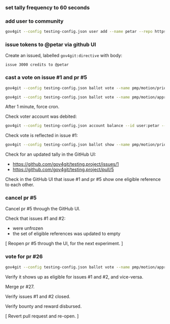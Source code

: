 ### set tally frequency to 60 seconds

### add user to community

```sh
gov4git --config testing-config.json user add --name petar --repo https://github.com/petar/gov4git-identity-public.git --branch main
```

### issue tokens to @petar via github UI

Create an issued, labelled `gov4git:directive` with body:

```
issue 3000 credits to @petar
```

### cast a vote on issue #1 and pr #5

```sh
gov4git --config testing-config.json ballot vote --name pmp/motion/priority_poll/1 --choices rank --strengths 10.0

gov4git --config testing-config.json ballot vote --name pmp/motion/approval_poll/5 --choices rank --strengths 10.0
```

After 1 minute, force cron.

Check voter account was debited:

```sh
gov4git --config testing-config.json account balance --id user:petar --asset plural
```

Check vote is reflected in issue #1:

```sh
gov4git --config testing-config.json ballot show --name pmp/motion/priority_poll/1
```

Check for an updated tally in the GitHub UI:
- https://github.com/gov4git/testing.project/issues/1
- https://github.com/gov4git/testing.project/pull/5

Check in the GitHub UI that issue #1 and pr #5 show one eligible reference to each other.

### cancel pr #5

Cancel pr #5 through the GitHub UI.

Check that issues #1 and #2:
- were unfrozen
- the set of eligible references was updated to empty

[ Reopen pr #5 through the UI, for the next experiment. ]

### vote for pr #26

```sh
gov4git --config testing-config.json ballot vote --name pmp/motion/approval_poll/27 --choices rank --strengths 10.0
```

Verify it shows up as eligible for issues #1 and #2, and vice-versa.

Merge pr #27.

Verify issues #1 and #2 closed.

Verify bounty and reward disbursed.

[ Revert pull request and re-open. ]
